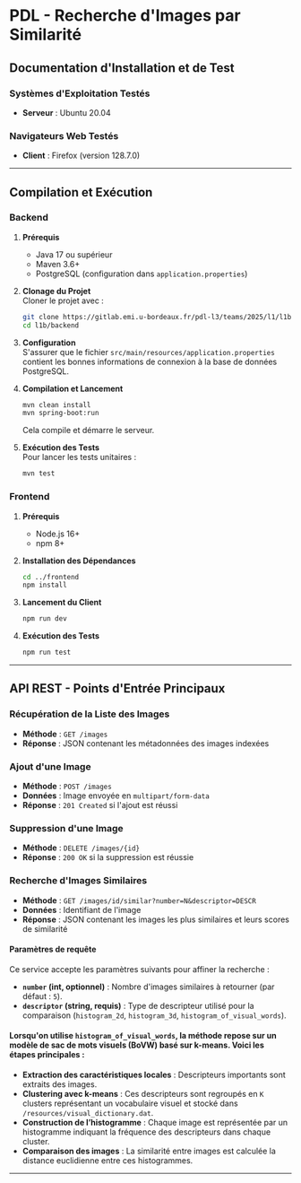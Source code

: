 # PDL - Recherche d'Images par Similarité

## Documentation d'Installation et de Test

### Systèmes d'Exploitation Testés
- **Serveur** : Ubuntu 20.04

### Navigateurs Web Testés
- **Client** : Firefox (version 128.7.0)

---

## Compilation et Exécution

### Backend

1. **Prérequis**  
   - Java 17 ou supérieur
   - Maven 3.6+
   - PostgreSQL (configuration dans `application.properties`)

2. **Clonage du Projet**  
   Cloner le projet avec :
   ```bash
   git clone https://gitlab.emi.u-bordeaux.fr/pdl-l3/teams/2025/l1/l1b.git
   cd l1b/backend
   ```

3. **Configuration**  
   S'assurer que le fichier `src/main/resources/application.properties` contient les bonnes informations de connexion à la base de données PostgreSQL.

4. **Compilation et Lancement**  
   ```bash
   mvn clean install
   mvn spring-boot:run
   ```
   Cela compile et démarre le serveur.

5. **Exécution des Tests**  
   Pour lancer les tests unitaires :
   ```bash
   mvn test
   ```

### Frontend

1. **Prérequis**  
   - Node.js 16+
   - npm 8+

2. **Installation des Dépendances**  
   ```bash
   cd ../frontend
   npm install
   ```

3. **Lancement du Client**  
   ```bash
   npm run dev
   ```

4. **Exécution des Tests**  
   ```bash
   npm run test
   ```

---

## API REST - Points d'Entrée Principaux

### Récupération de la Liste des Images
- **Méthode** : `GET /images`
- **Réponse** : JSON contenant les métadonnées des images indexées

### Ajout d'une Image
- **Méthode** : `POST /images`
- **Données** : Image envoyée en `multipart/form-data`
- **Réponse** : `201 Created` si l'ajout est réussi

### Suppression d'une Image
- **Méthode** : `DELETE /images/{id}`
- **Réponse** : `200 OK` si la suppression est réussie

### Recherche d'Images Similaires
- **Méthode** : `GET /images/id/similar?number=N&descriptor=DESCR`
- **Données** : Identifiant de l'image
- **Réponse** : JSON contenant les images les plus similaires et  leurs scores de similarité


#### Paramètres de requête

Ce service accepte les paramètres suivants pour affiner la recherche :

- **`number` (int, optionnel)** : Nombre d'images similaires à retourner (par défaut : `5`).  
- **`descriptor` (string, requis)** : Type de descripteur utilisé pour la comparaison (`histogram_2d`, `histogram_3d`, `histogram_of_visual_words`).  

#### Lorsqu'on utilise `histogram_of_visual_words`, la méthode repose sur un **modèle de sac de mots visuels (BoVW)** basé sur **k-means**. Voici les étapes principales :

- **Extraction des caractéristiques locales** : Descripteurs importants sont extraits des images.
- **Clustering avec k-means** : Ces descripteurs sont regroupés en `K` clusters représentant un vocabulaire visuel et stocké dans `/resources/visual_dictionary.dat`.
- **Construction de l’histogramme** : Chaque image est représentée par un histogramme indiquant la fréquence des descripteurs dans chaque cluster.
- **Comparaison des images** : La similarité entre images est calculée la distance euclidienne entre ces histogrammes.

---


